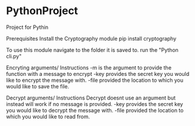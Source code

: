 # PythonProject
Project for Pythin

Prerequisites 
Install the Cryptography module
pip install cryptography

To use this module navigate to the folder it is saved to.
run the "Python cli.py"

Encryting arguments/ Instructions
-m is the argument to provide the function with a message to encrypt
-key provides the secret key you would like to encrypt the message with.
-file provided the location to which you would like to save the file.

Decrypt arguments/ Instructions
Decrypt doesnt use an argument but instead will work if no message is provided.
-key provides the secret key you would like to decrypt the message with.
-file provided the location to which you would like to read from.
